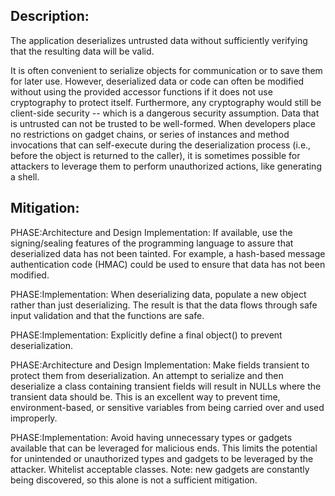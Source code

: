 ## Description:

The application deserializes untrusted data without sufficiently verifying that the resulting data will be valid.

It is often convenient to serialize objects for communication or to save them for later use. However, deserialized data or code can often be modified without using the provided accessor functions if it does not use cryptography to protect itself. Furthermore, any cryptography would still be client-side security -- which is a dangerous security assumption. Data that is untrusted can not be trusted to be well-formed. When developers place no restrictions on gadget chains, or series of instances and method invocations that can self-execute during the deserialization process (i.e., before the object is returned to the caller), it is sometimes possible for attackers to leverage them to perform unauthorized actions, like generating a shell.

## Mitigation:


PHASE:Architecture and Design Implementation:
If available, use the signing/sealing features of the programming language to assure that deserialized data has not been tainted. For example, a hash-based message authentication code (HMAC) could be used to ensure that data has not been modified.

PHASE:Implementation:
When deserializing data, populate a new object rather than just deserializing. The result is that the data flows through safe input validation and that the functions are safe.

PHASE:Implementation:
Explicitly define a final object() to prevent deserialization.

PHASE:Architecture and Design Implementation:
Make fields transient to protect them from deserialization. An attempt to serialize and then deserialize a class containing transient fields will result in NULLs where the transient data should be. This is an excellent way to prevent time, environment-based, or sensitive variables from being carried over and used improperly.

PHASE:Implementation:
Avoid having unnecessary types or gadgets available that can be leveraged for malicious ends. This limits the potential for unintended or unauthorized types and gadgets to be leveraged by the attacker. Whitelist acceptable classes. Note: new gadgets are constantly being discovered, so this alone is not a sufficient mitigation.

